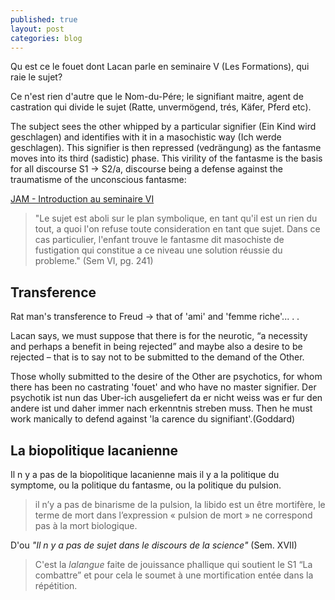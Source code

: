 ```yaml
---
published: true
layout: post
categories: blog
---
```

Qu est ce le fouet dont Lacan parle en seminaire V (Les Formations), qui raie le sujet?
                                                                                
Ce n'est rien d'autre que le Nom-du-Pére; le signifiant maitre, agent de castration qui divide le sujet (Ratte, unvermögend, trés, Käfer, Pferd etc).

The subject sees the other whipped by a particular signifier (Ein Kind wird geschlagen) and identifies with it in a masochistic way (Ich werde geschlagen). This signifier is then repressed (vedrängung) as the fantasme moves into its third (sadistic) phase. This virility of the fantasme is the basis for all discourse S1 -> S2/a, discourse being a defense against the traumatisme of the unconscious fantasme:

[JAM - Introduction au seminaire VI](http://www.latigolacaniano.com/assets/texto-jam-frances.pdf)

>"Le sujet est aboli sur le plan symbolique, en tant qu'il est un rien du tout, a quoi l'on refuse toute consideration en tant que sujet. Dans ce cas particulier, l'enfant trouve le fantasme dit masochiste de fustigation qui constitue a ce niveau une solution réussie du probleme." (Sem VI, pg. 241)

## Transference
Rat man's transference to Freud -> that of 'ami' and 'femme riche'... .  .

Lacan says, we must suppose that there is for the neurotic, “a necessity and perhaps a benefit in being rejected” and maybe also a desire to be rejected – that is to say not to be submitted to the demand of the Other.

Those wholly submitted to the desire of the Other are psychotics, for whom there has been no castrating 'fouet' and who have no master signifier. Der psychotik ist nun das Uber-ich ausgeliefert da er nicht weiss was er fur den andere ist und daher immer nach erkenntnis streben muss. Then he must work manically to defend against 'la carence du signifiant'.(Goddard)

## La biopolitique lacanienne
Il n y a pas de la biopolitique lacanienne mais il y a la politique du symptome, ou la politique du fantasme, ou la politique du pulsion. 

> il  n’y  a  pas  de  binarisme  de  la pulsion, la libido est un être mortifère, le terme de mort dans l’expression  « pulsion de  mort »  ne  correspond  pas  à  la  mort biologique.

D'ou _"Il n y a pas de sujet dans le discours de la science"_ (Sem. XVII)

>C'est la _lalangue_ faite de jouissance phallique qui soutient le S1 “La  combattre” et pour cela  le soumet à une mortification entée dans la répétition. 



 







